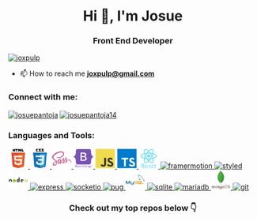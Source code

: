 <h1 align="center">Hi 👋, I'm Josue</h1>
<h3 align="center">Front End Developer</h3>

<p align="left"> <a href="https://twitter.com/joxpulp" target="blank"><img src="https://img.shields.io/twitter/follow/joxpulp?logo=twitter&style=for-the-badge" alt="joxpulp" /></a> </p>

- 📫 How to reach me **joxpulp@gmail.com**

<h3 align="left">Connect with me:</h3>
<p align="left">
<a href="https://linkedin.com/in/josuepantoja" target="_blank"><img align="center" src="https://raw.githubusercontent.com/rahuldkjain/github-profile-readme-generator/master/src/images/icons/Social/linked-in-alt.svg" alt="josuepantoja" height="30" width="40" /></a>
<a href="https://codesandbox.io/u/josuepantoja14" target="_blank"><img align="center" src="https://cdn.jsdelivr.net/npm/simple-icons@3.0.1/icons/codesandbox.svg" alt="josuepantoja14" height="30" width="40" /></a>
</p>

<h3 align="left">Languages and Tools:</h3>
<p align="left">
<a href="https://www.w3.org/html/" target="_blank"> <img src="https://raw.githubusercontent.com/devicons/devicon/master/icons/html5/html5-original-wordmark.svg" alt="html5" width="40" height="40"/> </a> 
<a href="https://www.w3schools.com/css/" target="_blank"> <img src="https://raw.githubusercontent.com/devicons/devicon/master/icons/css3/css3-original-wordmark.svg" alt="css3" width="40" height="40"/> </a> 
<a href="https://sass-lang.com" target="_blank"> <img src="https://raw.githubusercontent.com/devicons/devicon/master/icons/sass/sass-original.svg" alt="sass" width="40" height="40"/> </a> 
<a href="https://getbootstrap.com" target="_blank"> <img src="https://raw.githubusercontent.com/devicons/devicon/master/icons/bootstrap/bootstrap-plain-wordmark.svg" alt="bootstrap" width="40" height="40"/> </a>
<a href="https://developer.mozilla.org/en-US/docs/Web/JavaScript" target="_blank"> <img src="https://raw.githubusercontent.com/devicons/devicon/master/icons/javascript/javascript-original.svg" alt="javascript" width="40" height="40"/> </a>
<a href="https://www.typescriptlang.org/" target="_blank"> <img src="https://raw.githubusercontent.com/devicons/devicon/master/icons/typescript/typescript-original.svg" alt="typescript" width="40" height="40"/> </a> 
<a href="https://reactjs.org/" target="_blank"> <img src="https://raw.githubusercontent.com/devicons/devicon/master/icons/react/react-original-wordmark.svg" alt="react" width="40" height="40"/> </a>
<a href="https://www.framer.com/motion/" target="_blank"> <img src="https://octocourses.com/static/7bcadc9ec2ba0513c32383ea8ff863c7/630fb/framer-motion.png" alt="framermotion" width="40" height="40"/> </a>
<a href="https://styled-components.com/" target="_blank"> <img src="https://i.ibb.co/C143xwj/styled-1.png" alt="styled" width="40" height="40"/> </a>
<a href="https://nodejs.org" target="_blank"> <img src="https://raw.githubusercontent.com/devicons/devicon/master/icons/nodejs/nodejs-original-wordmark.svg" alt="nodejs" width="40" height="40"/> </a> 
<a href="https://expressjs.com" target="_blank"> <img src="https://images.tute.io/tute/topic/express-js.png" alt="express" width="40" height="40"/> </a> 
<a href="https://socket.io" target="_blank"> <img src="https://cdn.worldvectorlogo.com/logos/socket-io.svg" alt="socketio" width="40" height="40"/> </a>
<a href="https://pugjs.org" target="_blank"> <img src="https://cdn.worldvectorlogo.com/logos/pug.svg" alt="pug" width="40" height="40"/> </a>
<a href="https://www.mysql.com/" target="_blank"> <img src="https://raw.githubusercontent.com/devicons/devicon/master/icons/mysql/mysql-original-wordmark.svg" alt="mysql" width="40" height="40"/> </a>
<a href="https://www.sqlite.org/" target="_blank"> <img src="https://www.vectorlogo.zone/logos/sqlite/sqlite-icon.svg" alt="sqlite" width="40" height="40"/> </a>
<a href="https://mariadb.org/" target="_blank"> <img src="https://www.vectorlogo.zone/logos/mariadb/mariadb-icon.svg" alt="mariadb" width="40" height="40"/> </a> <a href="https://www.mongodb.com/" target="_blank"> <img src="https://raw.githubusercontent.com/devicons/devicon/master/icons/mongodb/mongodb-original-wordmark.svg" alt="mongodb" width="40" height="40"/> </a> 
<a href="https://git-scm.com/" target="_blank"> <img src="https://www.vectorlogo.zone/logos/git-scm/git-scm-icon.svg" alt="git" width="40" height="40"/> </a>
</p>

<h3 align="center">Check out my top repos below 👇</h3>



